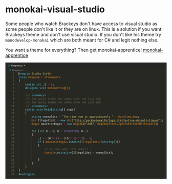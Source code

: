 # monokai-visual-studio

Some people who watch Brackeys don't have access to visual studio as some people don't like it or they are on linux. This is a solution if you want Brackeys theme and don't use visual studio. If you don't like his theme try `monodevelop-monokai` which are both meant for C# and legit nothing else.

You want a theme for everything? Then get monokai-apprentice! <a href="https://github.com/def-SpaceWar/monokai-apprentice">monokai-apprentice</a>

<img src="./screenshot.png">
